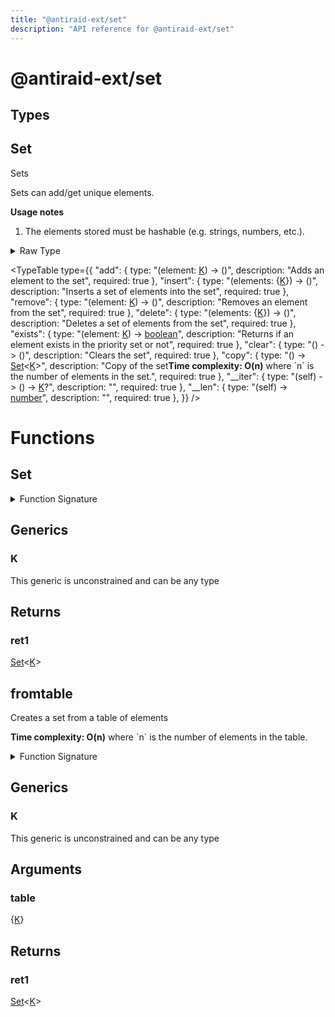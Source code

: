```yaml
---
title: "@antiraid-ext/set"
description: "API reference for @antiraid-ext/set"
---
```


<div id="@antiraid-ext/set"></div>

# @antiraid-ext/set

<div id="Types"></div>

## Types

<div id="Set"></div>

## Set

Sets



Sets can add/get unique elements.



**Usage notes**



1. The elements stored must be hashable (e.g. strings, numbers, etc.).

<details>
<summary>Raw Type</summary>

```luau
--- Sets
---
--- Sets can add/get unique elements.
---
--- **Usage notes**
---
--- 1. The elements stored must be hashable (e.g. strings, numbers, etc.).
type Set<K> = {
	--- Adds an element to the set
	add: (element: K) -> (),

	--- Inserts a set of elements into the set
	insert: (elements: {K}) -> (),

	--- Removes an element from the set 
	remove: (element: K) -> (),

	--- Deletes a set of elements from the set
	delete: (elements: {K}) -> (),

	--- Returns if an element exists in the priority set or not
	exists: (element: K) -> boolean,

	--- Clears the set
	clear: () -> (),

	--- Copy of the set
	--- 
	--- **Time complexity: O(n)** where \`n\` is the number of elements in the set.
	copy: () -> Set<K>,

	-- Metatable
	__iter: (self: Set<K>) -> () -> K?,
	__len: (self: Set<K>) -> number
}
```

</details>

<TypeTable
	type={{
		"add": {
			type: "(element: [K](#K)) -> ()",
			description: "Adds an element to the set",
			required: true
		},
		"insert": {
			type: "(elements: \{[K](#K)\}) -> ()",
			description: "Inserts a set of elements into the set",
			required: true
		},
		"remove": {
			type: "(element: [K](#K)) -> ()",
			description: "Removes an element from the set",
			required: true
		},
		"delete": {
			type: "(elements: \{[K](#K)\}) -> ()",
			description: "Deletes a set of elements from the set",
			required: true
		},
		"exists": {
			type: "(element: [K](#K)) -> [boolean](#boolean)",
			description: "Returns if an element exists in the priority set or not",
			required: true
		},
		"clear": {
			type: "() -> ()",
			description: "Clears the set",
			required: true
		},
		"copy": {
			type: "() -> [Set](#Set)&lt;[K](#K)&gt;",
			description: "Copy of the set**Time complexity: O(n)** where \`n\` is the number of elements in the set.",
			required: true
		},
		"__iter": {
			type: "(self) -> () -> [K](#K)?",
			description: "",
			required: true
		},
		"__len": {
			type: "(self) -> [number](#number)",
			description: "",
			required: true
		},
	}}
/>
<div id="Functions"></div>

# Functions

<div id="Set"></div>

## Set

<details>
<summary>Function Signature</summary>

```luau
function Set<K>() -> Set<K> end
```

</details>

<div id="Generics"></div>

## Generics

<div id="K"></div>

### K

This generic is unconstrained and can be any type

<div id="Returns"></div>

## Returns

<div id="ret1"></div>

### ret1

[Set](#Set)&lt;[K](#K)&gt;<div id="fromtable"></div>

## fromtable

Creates a set from a table of elements



**Time complexity: O(n)** where \`n\` is the number of elements in the table.

<details>
<summary>Function Signature</summary>

```luau
--- Creates a set from a table of elements
---
--- **Time complexity: O(n)** where \`n\` is the number of elements in the table.
function fromtable<K>(table: {K}) -> Set<K> end
```

</details>

<div id="Generics"></div>

## Generics

<div id="K"></div>

### K

This generic is unconstrained and can be any type

<div id="Arguments"></div>

## Arguments

<div id="table"></div>

### table

\{[K](#K)\}

<div id="Returns"></div>

## Returns

<div id="ret1"></div>

### ret1

[Set](#Set)&lt;[K](#K)&gt;